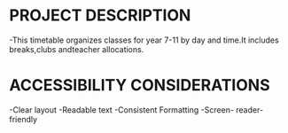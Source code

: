 # PROJECT DESCRIPTION
-This timetable organizes classes for year 7-11 by day and time.It includes breaks,clubs andteacher allocations.
# ACCESSIBILITY CONSIDERATIONS
-Clear layout
-Readable text
-Consistent Formatting
-Screen- reader- friendly

